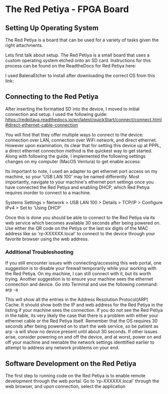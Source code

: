# The Red Petiya - FPGA Board


## Setting Up Operating System
The Red Petiya is a board that can be used for a variety of tasks given the right attachments. 

Lets first talk about setup. The Red Petiya is a small board that uses a custom operating system etched onto an SD card. Instructions for this process can be found on the ReadtheDocs for Red Petiya here: 

 I used BalenaEtcher to install after downloading the correct OS from this link:


## Connecting to the Red Petiya

After inserting the formatted SD into the device, I moved to initial connection and setup. I used the following guide: https://redpitaya.readthedocs.io/en/latest/quickStart/connect/connect.html#direct-ethernet-cable-connection

You will find that they offer multiple ways to connect to the device: connection over LAN, connection over WiFi network, and direct ethernet. However upon examination, its clear that for setting this device up at PPPL, a direct ethernet connection method is the quickest way to get started. Along with following the guide, I implemented the following settings changes on my computer (MacOS Ventura) to get enable access:

Its important to note, I used an adapter to get ethernet port access on my machine, so your 'USB LAN 100' may be named differently. Most importantly, navigate to your machine's ethernet port settings once you have connected the Red Petiya and enabling DHCP, which Red Petiya requires inorder to connect to a machine.

 Systems Settings > Network > USB LAN 100 > Details > TCP/IP > Configure IPv4 > Set to 'Using DHCP'

Once this is done you should be able to connect to the Red Petiya via its web service which becomes available 30 seconds after being powered on. Use either the QR code on the Petiya or the last six digits of the MAC address like so 'rp-XXXXXX.local' to connect to the device through your favorite browser using the web address. 

### Additional Troubleshooting  

If you still encounter issues with connecting/accessing this web portal, one suggestion is to disable your firewall temporarily while your working with the Red Petiya. On my machine, I can still connect with it, but its worth trying. Another suggestion is to ensure your machine sees the ethernet connection and device. Go into Terminal and use the following command: arp -a

This will show all the entries in the Address Resolution Protocol(ARP) Cache. It should show both the IP and web address for the Red Petiya in the listing if your machine sees the connection. If you do not see the Red Petiya in the table, its very likely the case that there is a problem with either your ethernet cable or the Red Petiya itself. Remember that the OS requires 30 seconds after being powered on to start the web service, so be patient as arp -a will show no device present until about 30 seconds. If other issues arise, consider powering on and off the device, and at worst, power on and off your machine and reenable the network settings identtified earlier to attempt to address any network problems on your end.

## Software Development on the Red Petiya

The first step to running code on the Red Petiya is to enable remote development through the web portal. Go to 'rp-XXXXXX.local' through the web browser, and upon connection, select the application